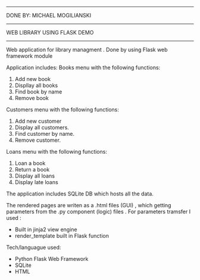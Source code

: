 *********************************
DONE BY: MICHAEL MOGILIANSKI
**********************************



WEB LIBRARY USING FLASK DEMO

***************************
Web application for library managment .
Done by using Flask web framework module 

Application includes:
Books menu with the following functions:
1. Add new book
2. Displlay all books
3. Find book by name
4. Remove book

Customers menu with the following functions:
1. Add new customer 
2. Display all customers.
3. Find customer by name.
4. Remove customer.

Loans menu with the following functions:
1. Loan a book
2. Return a book
3. Display all loans
4. Display late loans 

The application includes SQLite DB which hosts all the data.

The rendered pages are writen as a .html files (GUI) , which getting parameters from the .py component (logic) files .
For parameters tramsfer I used :
* Built in jinja2 view engine
* render_template built in Flask function 

Tech/languague used:
* Python Flask Web Framework
* SQLite
* HTML 


